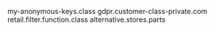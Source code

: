 my-anonymous-keys.class
gdpr.customer-class-private.com
retail.filter.function.class
alternative.stores.parts

